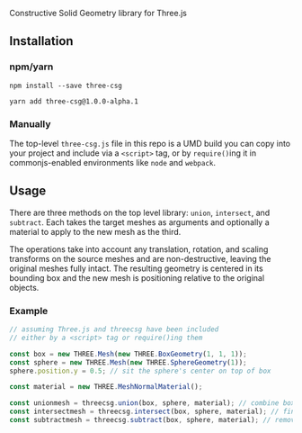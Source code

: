 Constructive Solid Geometry library for Three.js

## Installation

### npm/yarn

`npm install --save three-csg`

`yarn add three-csg@1.0.0-alpha.1`

### Manually

The top-level `three-csg.js` file in this repo is a UMD build you can copy into your project and include via a `<script>` tag, or by `require()`ing it in commonjs-enabled environments like `node` and `webpack`.

## Usage

There are three methods on the top level library: `union`, `intersect`, and `subtract`. Each takes the target meshes as arguments and optionally a material to apply to the new mesh as the third.

The operations take into account any translation, rotation, and scaling transforms on the source meshes and are non-destructive, leaving the original meshes fully intact. The resulting geometry is centered in its bounding box and the new mesh is positioning relative to the original objects.

### Example   

```javascript
// assuming Three.js and threecsg have been included
// either by a <script> tag or require()ing them

const box = new THREE.Mesh(new THREE.BoxGeometry(1, 1, 1));
const sphere = new THREE.Mesh(new THREE.SphereGeometry(1));
sphere.position.y = 0.5; // sit the sphere's center on top of box

const material = new THREE.MeshNormalMaterial();

const unionmesh = threecsg.union(box, sphere, material); // combine box and sphere
const intersectmesh = threecsg.intersect(box, sphere, material); // find intersection of box and sphere
const subtractmesh = threecsg.subtract(box, sphere, material); // removes parts of box that don't overlap with sphere
```